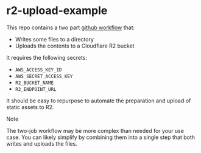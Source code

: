 # r2-upload-example

This repo contains a two part [github workflow](./.github/workflows/upload.yml) that:

- Writes some files to a directory
- Uploads the contents to a Cloudflare R2 bucket

It requires the following secrets:

- `AWS_ACCESS_KEY_ID`
- `AWS_SECRET_ACCESS_KEY`
- `R2_BUCKET_NAME`
- `R2_ENDPOINT_URL`

It should be easy to repurpose to automate the preparation and upload of static
assets to R2.

> [!NOTE]
> The two-job workflow may be more complex than needed for your use case. You
> can likely simplify by combining them into a single step that both writes and
> uploads the files.
